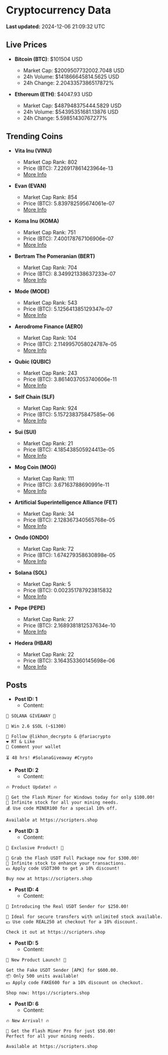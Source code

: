# Cryptocurrency Data

**Last updated:** 2024-12-06 21:09:32 UTC

## Live Prices
- **Bitcoin (BTC)**: $101504 USD
  - Market Cap: $2009507732002.7048 USD
  - 24h Volume: $141866645814.5625 USD
  - 24h Change: 2.2043357386517872%

- **Ethereum (ETH)**: $4047.93 USD
  - Market Cap: $487948375444.5829 USD
  - 24h Volume: $54395351681.13876 USD
  - 24h Change: 5.59851430767277%

## Trending Coins
- **Vita Inu (VINU)**
  - Market Cap Rank: 802
  - Price (BTC): 7.226917861423964e-13
  - [More Info](https://www.coingecko.com/en/coins/vita-inu)

- **Evan (EVAN)**
  - Market Cap Rank: 854
  - Price (BTC): 5.839782595674061e-07
  - [More Info](https://www.coingecko.com/en/coins/evan)

- **Koma Inu (KOMA)**
  - Market Cap Rank: 751
  - Price (BTC): 7.400178767106906e-07
  - [More Info](https://www.coingecko.com/en/coins/koma-inu)

- **Bertram The Pomeranian (BERT)**
  - Market Cap Rank: 704
  - Price (BTC): 8.349921338637233e-07
  - [More Info](https://www.coingecko.com/en/coins/bertram-the-pomeranian)

- **Mode (MODE)**
  - Market Cap Rank: 543
  - Price (BTC): 5.125641385129347e-07
  - [More Info](https://www.coingecko.com/en/coins/mode)

- **Aerodrome Finance (AERO)**
  - Market Cap Rank: 104
  - Price (BTC): 2.1149957058024787e-05
  - [More Info](https://www.coingecko.com/en/coins/aerodrome-finance)

- **Qubic (QUBIC)**
  - Market Cap Rank: 243
  - Price (BTC): 3.8614037053740606e-11
  - [More Info](https://www.coingecko.com/en/coins/qubic)

- **Self Chain (SLF)**
  - Market Cap Rank: 924
  - Price (BTC): 5.157238375847585e-06
  - [More Info](https://www.coingecko.com/en/coins/self-chain)

- **Sui (SUI)**
  - Market Cap Rank: 21
  - Price (BTC): 4.185438505924413e-05
  - [More Info](https://www.coingecko.com/en/coins/sui)

- **Mog Coin (MOG)**
  - Market Cap Rank: 111
  - Price (BTC): 3.67163788690991e-11
  - [More Info](https://www.coingecko.com/en/coins/mog-coin)

- **Artificial Superintelligence Alliance (FET)**
  - Market Cap Rank: 34
  - Price (BTC): 2.128367340565768e-05
  - [More Info](https://www.coingecko.com/en/coins/artificial-superintelligence-alliance)

- **Ondo (ONDO)**
  - Market Cap Rank: 72
  - Price (BTC): 1.674279358630898e-05
  - [More Info](https://www.coingecko.com/en/coins/ondo)

- **Solana (SOL)**
  - Market Cap Rank: 5
  - Price (BTC): 0.002351787923815832
  - [More Info](https://www.coingecko.com/en/coins/solana)

- **Pepe (PEPE)**
  - Market Cap Rank: 27
  - Price (BTC): 2.1689381812537634e-10
  - [More Info](https://www.coingecko.com/en/coins/pepe)

- **Hedera (HBAR)**
  - Market Cap Rank: 22
  - Price (BTC): 3.164353360145698e-06
  - [More Info](https://www.coingecko.com/en/coins/hedera)

## Posts
- **Post ID: 1**
  - Content:
```
🚀 SOLANA GIVEAWAY 🚀

🎁 Win 2.6 $SOL (~$1300)

🤝 Follow @likhon_decrypto & @fariacrypto
❤️ RT & Like
💬 Comment your wallet

⏳ 48 hrs! #SolanaGiveaway #Crypto
```

- **Post ID: 2**
  - Content:
```
🔥 Product Update! 🔥

🚀 Get the Flash Miner for Windows today for only $100.00!
🔋 Infinite stock for all your mining needs.
💰 Use code MINER100 for a special 10% off.

Available at https://scripters.shop
```

- **Post ID: 3**
  - Content:
```
🎁 Exclusive Product! 🎁

💸 Grab the Flash USDT Full Package now for $300.00!
🎉 Infinite stock to enhance your transactions.
💵 Apply code USDT300 to get a 10% discount!

Buy now at https://scripters.shop
```

- **Post ID: 4**
  - Content:
```
💎 Introducing the Real USDT Sender for $250.00!

💼 Ideal for secure transfers with unlimited stock available.
💵 Use code REAL250 at checkout for a 10% discount.

Check it out at https://scripters.shop
```

- **Post ID: 5**
  - Content:
```
🚀 New Product Launch! 🚀

Get the Fake USDT Sender [APK] for $600.00.
📦 Only 500 units available!
💵 Apply code FAKE600 for a 10% discount on checkout.

Shop now: https://scripters.shop
```

- **Post ID: 6**
  - Content:
```
🔥 New Arrival! 🔥

💸 Get the Flash Miner Pro for just $50.00!
Perfect for all your mining needs.

Available at https://scripters.shop
```

